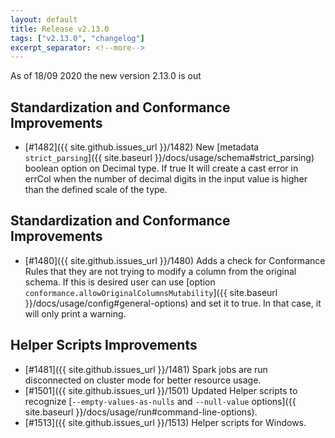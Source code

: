 ```yaml
---
layout: default
title: Release v2.13.0
tags: ["v2.13.0", "changelog"]
excerpt_separator: <!--more-->
---
```


As of 18/09 2020 the new version 2.13.0 is out
<!--more-->

## Standardization and Conformance Improvements

- [#1482]({{ site.github.issues_url }}/1482) New [metadata `strict_parsing`]({{ site.baseurl }}/docs/usage/schema#strict_parsing) boolean option on Decimal type. If true It will create a cast error in errCol when the number of decimal digits in the input value is higher than the defined scale of the type.

## Standardization and Conformance Improvements

- [#1480]({{ site.github.issues_url }}/1480) Adds a check for Conformance Rules that they are not trying to modify a column from the original schema. If this is desired user can use [option `conformance.allowOriginalColumnsMutability`]({{ site.baseurl }}/docs/usage/config#general-options) and set it to true. In that case, it will only print a warning.

## Helper Scripts Improvements
 
- [#1481]({{ site.github.issues_url }}/1481) Spark jobs are run disconnected on cluster mode for better resource usage.
- [#1501]({{ site.github.issues_url }}/1501) Updated Helper scripts to recognize [`--empty-values-as-nulls` and `--null-value` options]({{ site.baseurl }}/docs/usage/run#command-line-options).
- [#1513]({{ site.github.issues_url }}/1513) Helper scripts for Windows.
